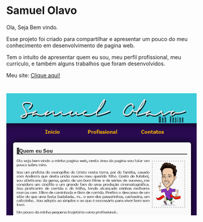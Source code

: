 ﻿# Samuel Olavo

Ola, Seja Bem vindo.

Esse projeto foi criado para compartilhar e apresentar um pouco do meu conhecimento em desenvolvimento de pagina web.

Tem o intuito de apresentar quem eu sou, meu perfil profissional, meu currículo, e também alguns trabalhos que foram desenvolvidos.

Meu site: <a href="https://samuelolavo.github.io/samuelolavo" target="_self"> Clique aqui! </a>
<h1 align="center">
	<img src="Imagens/Inicial.png">
</h1>


